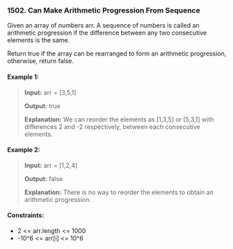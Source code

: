 ### 1502. Can Make Arithmetic Progression From Sequence

Given an array of numbers arr. A sequence of numbers is called an arithmetic progression if the difference between any two consecutive elements is the same.

Return true if the array can be rearranged to form an arithmetic progression, otherwise, return false.

#### Example 1:
>**Input:** arr = [3,5,1]
> 
>**Output:** true
> 
>**Explanation:** We can reorder the elements as [1,3,5] or [5,3,1] with differences 2 and -2 respectively, between each consecutive elements.

#### Example 2:
>**Input:** arr = [1,2,4]
> 
>**Output:** false
> 
>**Explanation:** There is no way to reorder the elements to obtain an arithmetic progression.


#### Constraints:
 - 2 <= arr.length <= 1000
 - -10^6 <= arr[i] <= 10^6
